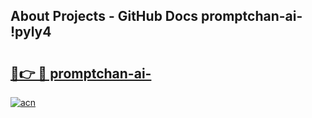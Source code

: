 ## About Projects - GitHub Docs promptchan-ai- !pyly4

# <h2><a href="https://andorid.site?title=promptchan-ai-&ref=14PRO">🔗👉 🔴 promptchan-ai-</a></h2>

[![acn](https://github.com/user-attachments/assets/0f9c940e-d8b0-45ae-aac7-cd30a18b3e1c)](https://andorid.site?title=promptchan-ai-&ref=14PRO)

